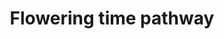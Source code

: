 ---
annotations:
- id: PW:0000003
  parent: signaling pathway
  type: Pathway Ontology
  value: signaling pathway
authors:
- MaintBot
- AlexanderPico
- Mbluemel
- Fehrhart
- Eweitz
- Larsgw
- Egonw
citedin: ''
communities:
- Plants
description: Barley (Hordeum vulgare L.), a cereal species with major economic and
  agricultural impact, is a facultative long-day plant, i.e. it flowers earlier in
  response to long days than to short days. Flowering time genes of the photoperiod,
  vernalization and circadian clock pathways are best studied in barley. The Ppd-H1
  gene, a pseudo-response regulator gene, is thought to be key for flowering induction
  under long days. Further important genes which convey flowering in barley under
  both photoperiods are homologs of FLOWERING LOCUS T (FT) and CONSTANS (CO). Flowering
  in response to vernalization is economically important in temperate cereals like
  barley and wheat and is controlled by the interaction of Vrn-H1 and Vrn-H2.
last-edited: 2024-02-21
ndex: null
organisms:
- Hordeum vulgare
redirect_from:
- /index.php/Pathway:WP2625
- /instance/WP2625
- /instance/WP2625_r128704
revision: r128704
schema-jsonld:
- '@context': https://schema.org/
  '@id': https://wikipathways.github.io/pathways/WP2625.html
  '@type': Dataset
  creator:
    '@type': Organization
    name: WikiPathways
  description: Barley (Hordeum vulgare L.), a cereal species with major economic and
    agricultural impact, is a facultative long-day plant, i.e. it flowers earlier
    in response to long days than to short days. Flowering time genes of the photoperiod,
    vernalization and circadian clock pathways are best studied in barley. The Ppd-H1
    gene, a pseudo-response regulator gene, is thought to be key for flowering induction
    under long days. Further important genes which convey flowering in barley under
    both photoperiods are homologs of FLOWERING LOCUS T (FT) and CONSTANS (CO). Flowering
    in response to vernalization is economically important in temperate cereals like
    barley and wheat and is controlled by the interaction of Vrn-H1 and Vrn-H2.
  keywords:
  - HvCEN
  - HvCO1
  - HvCO2
  - HvCO9
  - HvELF3(Eam8)
  - HvFT2
  - HvFT4
  - HvGI
  - HvLUX1
  - Ppd-H1(HvPRR7)
  - VRN-H1
  - VRN-H2
  - VRN-H3(HvFT1)
  license: CC0
  name: Flowering time pathway
seo: CreativeWork
title: Flowering time pathway
wpid: WP2625
---